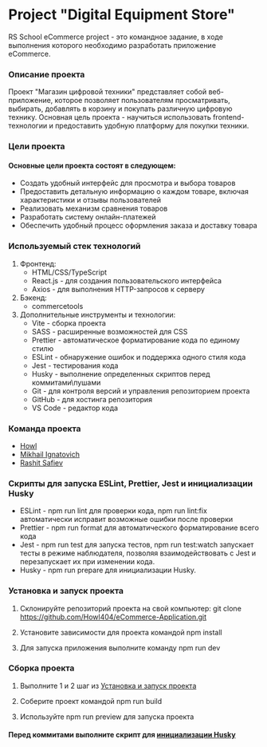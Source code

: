 # Project "Digital Equipment Store"
RS School eCommerce project - это командное задание, в ходе выполнения которого необходимо разработать приложение eCommerce. 

### Описание проекта
Проект "Магазин цифровой техники" представляет собой веб-приложение, которое позволяет пользователям просматривать, выбирать, добавлять в корзину и покупать различную цифровую технику. Основная цель проекта - научиться использовать frontend-технологии и предоставить удобную платформу для покупки техники.

### Цели проекта
#### Основные цели проекта состоят в следующем:
* Создать удобный интерфейс для просмотра и выбора товаров
* Предоставить детальную информацию о каждом товаре, включая характеристики и отзывы пользователей
* Реализовать механизм сравнения товаров
* Разработать систему онлайн-платежей
* Обеспечить удобный процесс оформления заказа и доставку товара

### Используемый стек технологий
1. Фронтенд:
   * HTML/CSS/TypeScript
   * React.js - для создания пользовательского интерфейса
   * Axios - для выполнения HTTP-запросов к серверу
2. Бэкенд:
   * commercetools
3. Дополнительные инструменты и технологии:
   * Vite - сборка проекта
   * SASS - расширенные возможностей для CSS
   * Prettier - автоматическое форматирование кода по единому стилю
   * ESLint - обнаружение ошибок и поддержка одного стиля кода
   * Jest - тестирования кода
   * Husky - выполнение определенных скриптов перед коммитами\пушами
   * Git - для контроля версий и управления репозиторием проекта
   * GitHub - для хостинга репозитория
   * VS Code - редактор кода

### Команда проекта
* [Howl](https://github.com/Howl404)
* [Mikhail Ignatovich](https://github.com/academeg1)
* [Rashit Safiev](https://github.com/capapa)

### Скрипты для запуска ESLint, Prettier, Jest и инициализации Husky
* ESLint - npm run lint для проверки кода, npm run lint:fix автоматически исправит возможные ошибки после проверки
* Prettier - npm run format для автоматического форматирование всего кода
* Jest - npm run test для запуска тестов, npm run test:watch запускает тесты в режиме наблюдателя, позволяя взаимодействовать с Jest и перезапускает их при изменении кода.
* Husky - npm run prepare для инициализации Husky.

### Установка и запуск проекта
1. Склонируйте репозиторий проекта на свой компьютер: git clone https://github.com/Howl404/eCommerce-Application.git

2. Установите зависимости для проекта командой npm install

3. Для запуска приложения выполните команду npm run dev

### Сборка проекта
1. Выполните 1 и 2 шаг из [Установка и запуск проекта](#установка-и-запуск-проекта)
   
2. Соберите проект командой npm run build
   
3. Используйте npm run preview для запуска проекта

#### Перед коммитами выполните скрипт для [инициализации Husky](#скрипты-для-запуска-eslint-prettier-jest-и-инициализации-husky)
